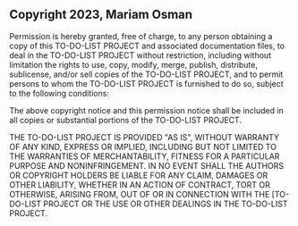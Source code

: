## Copyright 2023, Mariam Osman


Permission is hereby granted, free of charge, to any person obtaining a copy of this TO-DO-LIST PROJECT and associated documentation files, to deal in the TO-DO-LIST PROJECT without restriction, including without limitation the rights to use, copy, modify, merge, publish, distribute, sublicense, and/or sell copies of the TO-DO-LIST PROJECT, and to permit persons to whom the TO-DO-LIST PROJECT is furnished to do so, subject to the following conditions:

The above copyright notice and this permission notice shall be included in all copies or substantial portions of the TO-DO-LIST PROJECT.

THE TO-DO-LIST PROJECT IS PROVIDED "AS IS", WITHOUT WARRANTY OF ANY KIND, EXPRESS OR IMPLIED, INCLUDING BUT NOT LIMITED TO THE WARRANTIES OF MERCHANTABILITY, FITNESS FOR A PARTICULAR PURPOSE AND NONINFRINGEMENT. IN NO EVENT SHALL THE AUTHORS OR COPYRIGHT HOLDERS BE LIABLE FOR ANY CLAIM, DAMAGES OR OTHER LIABILITY, WHETHER IN AN ACTION OF CONTRACT, TORT OR OTHERWISE, ARISING FROM, OUT OF OR IN CONNECTION WITH THE [TO-DO-LIST PROJECT OR THE USE OR OTHER DEALINGS IN THE TO-DO-LIST PROJECT.